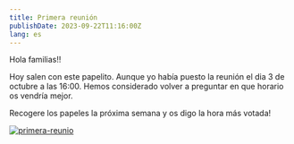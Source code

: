 ```yaml
---
title: Primera reunión
publishDate: 2023-09-22T11:16:00Z
lang: es
---
```


Hola familias!!

Hoy salen con este papelito. Aunque yo había puesto la reunión el dia 3 de octubre a las 16:00. Hemos considerado volver a preguntar en que horario os vendría mejor.

Recogere los papeles la próxima semana y os digo la hora más votada!

[![primera-reunio](/images/primera-reunio.jpeg)](/images/primera-reunio.jpeg)
